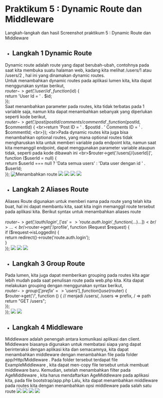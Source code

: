 # Praktikum  5 : Dynamic Route dan Middleware

Langkah-langkah dan hasil Screenshot praktikum  5 : Dynamic Route dan Middleware
* ## Langkah 1 Dynamic Route
Dynamic route adalah route yang dapat berubah-ubah, contohnya pada saat kita membuka
suatu halaman web, kadang kita melihat /users/1 atau /users/2 , hal ini yang dinamakan
dynamic routes.
<br>Untuk menambahkan dynamic routes pada aplikasi lumen kita, kita dapat menggunakan
syntax berikut,
<br>$router->get('/user/{id}', function ($id) {
<br>return 'User Id = ' . $id;
<br>});
<br>Saat menambahkan parameter pada routes, kita tidak terbatas pada 1 variable saja, namun
kita dapat menambahkan sebanyak yang diperlukan seperti kode berikut,
<br>$router->get('/post/{postId}/comments/{commentId}', function ($postId, $commentId) {
<br>return 'Post ID = ' . $postId . ' Comments ID = ' . $commentId;
<br>});
<br>Pada dynamic routes kita juga bisa menambahkan optional routes, yang mana optional
routes tidak mengharuskan kita untuk memberi variable pada endpoint kita, namun saat kita
memanggil endpoint, dapat menggunakan parameter variable ataupun tidak, seperti pada
kode dibawah ini
<br>$router->get('/users[/{userId}]', function ($userId = null) {
<br>return $userId === null ? 'Data semua users' : 'Data user dengan id ' . $userId;
<br>});
![Menambahkan route](../Screenshoot/Modul5/1.png)
![](../Screenshoot/Modul5/1.1.png)
![](../Screenshoot/Modul5/1.2.png)
![](../Screenshoot/Modul5/1.3.png)
![](../Screenshoot/Modul5/1.4.png)


* ## Langkah 2 Aliases Route
Aliases Route digunakan untuk memberi nama pada route yang telah kita buat, hal ini dapat
membantu kita, saat kita ingin memanggil route tersebut pada aplikasi kita. Berikut syntax
untuk menambahkan aliases route<br /><br />
$router->get('/auth/login', ['as' => 'route.auth.login', function (...) {...}])
<br />...
<br />$router->get('/profile', function (Request $request) {
<br />if ($request->isLoggedIn) {
<br />return redirect()->route('route.auth.login');
<br />}
<br />});
![](../Screenshoot/Modul5/2.png)
![](../Screenshoot/Modul5/2.1.png)
![](../Screenshoot/Modul5/2.2.png)


* ## Langkah 3 Group Route
Pada lumen, kita juga dapat memberikan grouping pada routes kita agar lebih mudah pada
saat penulisan route pada web.php kita. Kita dapat melakukan grouping dengan
menggunakan syntax berikut,
<br />$router->group(['prefix' => 'users'], function () use ($router) {
<br />$router->get('/', function () { // menjadi /users/, /users => prefix, / => path
<br />return "GET /users";
<br />});
<br />});
![](../Screenshoot/Modul5/3.png)
![](../Screenshoot/Modul5/3.1.png)

* ## Langkah 4 Middleware
Middleware adalah penengah antara komunikasi aplikasi dan client. Middleware biasanya digunakan untuk membatasi siapa yang dapat berinteraksi dengan aplikasi kita dan semacamnya, kita dapat menambahkan middleware dengan menambahkan file pada folder app/Http/Middleware . Pada folder tersebut terdapat file ExampleMiddleware , kita dapat men-copy file tersebut untuk membuat middleware baru.
Kemudian, setelah menambahkan filter pada AgeMiddleware , kita harus mendaftarkan
AgeMiddleware pada aplikasi kita, pada file bootstrap/app.php
Lalu, kita dapat menambahkan middleware pada routes kita dengan menambahkan opsi
middleware pada salah satu route
![](../Screenshoot/Modul5/4.png)
![](../Screenshoot/Modul5/4.1.png)
![](../Screenshoot/Modul5/4.2.png)
![](../Screenshoot/Modul5/4.3.png)

